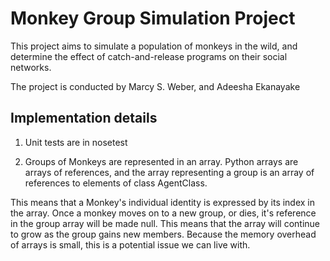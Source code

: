 Monkey Group Simulation Project
===============================

This project aims to simulate a population of monkeys in the wild, and determine the effect of catch-and-release programs on their social networks. 

The project is conducted by Marcy S. Weber, and Adeesha Ekanayake

Implementation details
----------------------
1. Unit tests are in nosetest

2. Groups of Monkeys are represented in an array. Python arrays are arrays of references, and the array representing a group is an array of references to elements of class AgentClass. 

This means that a Monkey's individual identity is expressed by its index in the array. Once a monkey moves on to a new group, or dies, it's reference in the group array will be made null. This means that the array will continue to grow as the group gains new members. Because the memory overhead of arrays is small, this is a potential issue we can live with.


